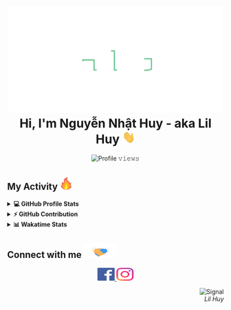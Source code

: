 <!-- Header -->
<h1 align="center">
  <img src="./images/logo.svg" width="500">
  <br>
  Hi, I'm Nguyễn Nhật Huy - aka Lil Huy <img src="./images/hi.gif" width="30px" height="30px">
</h1>

<!-- Counter -->
<p align="center">
  <img alt="Profile 𝚟𝚒𝚎𝚠𝚜" height="20px" src="https://hits.seeyoufarm.com/api/count/incr/badge.svg?url=https://github.com/oHTGo&count_bg=%23579E91&title_bg=%23555555&icon=&icon_color=%23E7E7E7&title=Views&edge_flat=false">
</p>

<!-- My Activity -->
<h2>My Activity <img src="./images/github-stats.gif" height="35px"></h2>
<details> 
  <summary><b>💻 GitHub Profile Stats</b></summary>
  <br>
  <p align="center">
    <img alt="Mosted used languages" src="https://github-readme-stats.vercel.app/api/top-langs/?username=oHTGo&layout=compact&theme=dark" height="192px"/>
    <br>
	  <img src="https://github-readme-stats.vercel.app/api?username=oHTGo&show_icons=true&icon_color=ffffff&theme=dark" alt="oHTGo's Github Stats" height="192px"/>
    <br>
    <b>Note:</b> Top languages is only a metric of the languages my public code consists of and doesn't reflect experience or skill level.
  </p>
</details>
<details>
  <summary><b>⚡ GitHub Contribution</b></summary>
  <br>
  <p><img alt="oHTGo's GitHub Contribution" src="https://github.com/oHTGo/oHTGo/blob/snake/snake.svg"/></p>
  <br>
</details>
<details> 
  <summary><b>📊 Wakatime Stats</b></summary>
  <br>
  
<!--START_SECTION:waka-->
**I'm a Night 🦉** 

```text
🌞 Morning    56 commits     ███░░░░░░░░░░░░░░░░░░░░░░   13.93% 
🌆 Daytime    133 commits    ████████░░░░░░░░░░░░░░░░░   33.08% 
🌃 Evening    171 commits    ██████████░░░░░░░░░░░░░░░   42.54% 
🌙 Night      42 commits     ██░░░░░░░░░░░░░░░░░░░░░░░   10.45%

```
📅 **I'm Most Productive on Tuesday** 

```text
Monday       63 commits     ████░░░░░░░░░░░░░░░░░░░░░   15.67% 
Tuesday      75 commits     ████░░░░░░░░░░░░░░░░░░░░░   18.66% 
Wednesday    63 commits     ████░░░░░░░░░░░░░░░░░░░░░   15.67% 
Thursday     30 commits     █░░░░░░░░░░░░░░░░░░░░░░░░   7.46% 
Friday       43 commits     ██░░░░░░░░░░░░░░░░░░░░░░░   10.7% 
Saturday     55 commits     ███░░░░░░░░░░░░░░░░░░░░░░   13.68% 
Sunday       73 commits     ████░░░░░░░░░░░░░░░░░░░░░   18.16%

```


📊 **This Week I Spent My Time On** 

```text
⌚︎ Time Zone: Asia/Ho_Chi_Minh

💬 Programming Languages: 
TypeScript               18 hrs 43 mins      ███████████████░░░░░░░░░░   62.98% 
JSON                     2 hrs 23 mins       ██░░░░░░░░░░░░░░░░░░░░░░░   8.04% 
JavaScript               2 hrs 18 mins       ██░░░░░░░░░░░░░░░░░░░░░░░   7.79% 
YAML                     1 hr 49 mins        █░░░░░░░░░░░░░░░░░░░░░░░░   6.13% 
Python                   1 hr 5 mins         █░░░░░░░░░░░░░░░░░░░░░░░░   3.65%

🔥 Editors: 
VS Code                  29 hrs 44 mins      █████████████████████████   100.0%

```


<!--END_SECTION:waka-->
</details>

<!-- Connection -->
<h2> Connect with me <img src="./images/handshake.gif" height="35px"></h2>
<p align="center">
  <a href="https://facebook.com/nguyennhathuy.orit" target="_blank">
    <code><img src="./images/facebook.svg" alt="nguyennhathuy.orit" height="30" width="40"/></code>
  </a>
  <a href="https://instagram.com/_.lil.huy._" target="_blank">
    <code><img src="./images/instagram.svg" alt="_.lil.huy._" height="30" width="40"/></code>
  </a>
</p>

<!-- Signal -->
<p align="right">
  <img alt="Signal" height="25px" src="https://media.giphy.com/media/hlRzt8TxCNVcEZBt9w/giphy.gif">
  <br>
  <em>Lil Huy</em>
</p>
